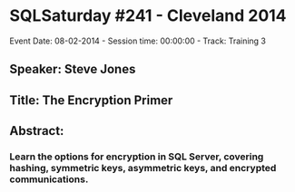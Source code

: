 # SQLSaturday #241 - Cleveland 2014
Event Date: 08-02-2014 - Session time: 00:00:00 - Track: Training 3
## Speaker: Steve Jones
## Title: The Encryption Primer
## Abstract:
### Learn the options for encryption in SQL Server, covering hashing, symmetric keys, asymmetric keys, and encrypted communications.
